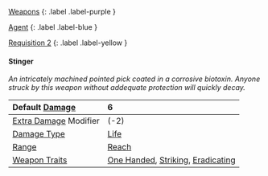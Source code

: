 
[Weapons](Game/Weapons-List)
{: .label .label-purple }

[Agent](Game/Agent)
{: .label .label-blue }

[Requisition 2](Game/Deployment#Requisition)
{: .label .label-yellow }
#### Stinger
*An intricately machined pointed pick coated in a corrosive biotoxin. Anyone struck by this weapon without addequate protection will quickly decay.*

| Default [Damage](Core/Weapons#Calculating%20Damage)       | 6                                                                                                                             |
| :-------------------------------------------------------- | :---------------------------------------------------------------------------------------------------------------------------- |
| [Extra Damage](Game/Core/Attacks#Extra%20Damage) Modifier | (-2)                                                                                                                          |
| [Damage Type](Core/Weapons#Damage%20Type)                 | [Life](Game/Core/Injury#Life)                                                                                                 |
| [Range](Core/Weapons#Range)                               | [Reach](Game/Core/Movement#Reach)                                                                                             |
| [Weapon Traits](Core/Weapon-Traits)                       | [One Handed](Game/Core/Blocks/One-Handed), [Striking](Game/Core/Blocks/Striking), [Eradicating](Game/Core/Blocks/Eradicating) |
